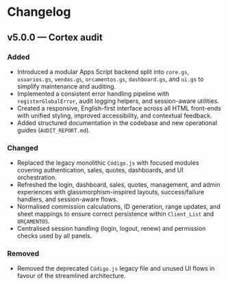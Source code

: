 # Changelog

## v5.0.0 — Cortex audit

### Added
- Introduced a modular Apps Script backend split into `core.gs`, `usuarios.gs`, `vendas.gs`, `orcamentos.gs`, `dashboard.gs`, and `ui.gs` to simplify maintenance and auditing.
- Implemented a consistent error handling pipeline with `registerGlobalError`, audit logging helpers, and session-aware utilities.
- Created a responsive, English-first interface across all HTML front-ends with unified styling, improved accessibility, and contextual feedback.
- Added structured documentation in the codebase and new operational guides (`AUDIT_REPORT.md`).

### Changed
- Replaced the legacy monolithic `Código.js` with focused modules covering authentication, sales, quotes, dashboards, and UI orchestration.
- Refreshed the login, dashboard, sales, quotes, management, and admin experiences with glassmorphism-inspired layouts, success/failure handlers, and session-aware flows.
- Normalised commission calculations, ID generation, range updates, and sheet mappings to ensure correct persistence within `Client_List` and `ORÇAMENTOS`.
- Centralised session handling (login, logout, renew) and permission checks used by all panels.

### Removed
- Removed the deprecated `Código.js` legacy file and unused UI flows in favour of the streamlined architecture.
